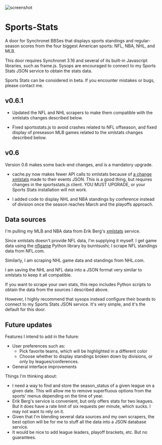 ![screenshot](http://www.breakintochat.com/files/misc/sports-stats-animation.gif)

Sports-Stats
============

A door for Synchronet BBSes that displays sports standings and regular-season scores from the four biggest American sports: NFL, NBA, NHL, and MLB.

This door requires Synchronet 3.16 and several of its built-in Javascript libraries, such as frame.js. Sysops are encouraged to connect to my Sports Stats JSON service to obtain the stats data.

Sports Stats can be considered in beta. If you encounter mistakes or bugs, please contact me.


v0.6.1
---------------

* Updated the NFL and NHL scrapers to make them compatible with the xmlstats changes described below.

* Fixed sportsstats.js to avoid crashes related to NFL offseason, and fixed display of preseason MLB games related to the xmlstats changes described below.

v0.6
---------------

Version 0.6 makes some back-end changes, and is a mandatory upgrade.

* cache.py now makes fewer API calls to xmlstats because of [a change xmlstats](https://erikberg.com/api/issues/158) made to their events JSON. This is a good thing, but requires changes in the sportsstats.js client. YOU MUST UPGRADE, or your Sports Stats installation will not work.

* I added code to display NHL and NBA standings by conference instead of division once the season reaches March and the playoffs approach.


Data sources
---------------

I'm pulling my MLB and NBA data from Erik Berg's [xmlstats](https://erikberg.com/api) service. 

Since xmlstats doesn't provide NFL data, I'm supplying it myself. I get game data using the [nflgame](https://github.com/BurntSushi/nflgame/) Python library by burntsushi; I scrape NFL standings data from NFL.com. 

Similarly, I am scraping NHL game data and standings from NHL.com.

I am saving the NHL and NFL data into a JSON format very similar to xmlstats to keep it all compatible.

If you want to scrape your own stats, this repo includes Python scripts to obtain the data from the sources I described above.

However, I highly recommend that sysops instead configure their boards to connect to my Sports Stats JSON service. It's very simple, and it's the default for this door.


Future updates
---------------

Features I intend to add in the future:

* User preferences such as:
  * Pick favorite teams, which will be highlighted in a different color
  * Choose whether to display standings broken down by divisions, or only by leagues/conferences.
* General interface improvements

Things I'm thinking about:

* I need a way to find and store the season_status of a given league on a given date. This will allow me to remove superfluous options from the sports' menus depending on the time of year.
* Erik Berg's service is convenient, but only offers stats for two leagues. But it does have a rate limit of six requests per minute, which sucks. I may not want to rely on it.
* Given that I'm blending several data sources and my own scrapers, the best option will be for me to stuff all the data into a JSON database service.
* It would be nice to add league leaders, playoff brackets, etc. But no guarantees. 